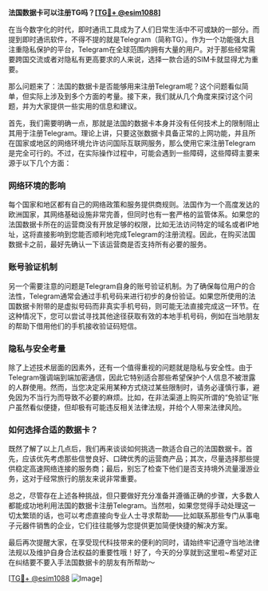 **法国数据卡可以注册TG吗？[[TG💪+ @esim1088](https://t.me/s/esim1088)]**

在当今数字化的时代，即时通讯工具成为了人们日常生活中不可或缺的一部分。而提到即时通讯软件，不得不提的就是Telegram（简称TG）。作为一个功能强大且注重隐私保护的平台，Telegram在全球范围内拥有大量的用户。对于那些经常需要跨国交流或者对隐私有更高要求的人来说，选择一款合适的SIM卡就显得尤为重要。

那么问题来了：法国的数据卡是否能够用来注册Telegram呢？这个问题看似简单，但实际上涉及到多个方面的考量。接下来，我们就从几个角度来探讨这个问题，并为大家提供一些实用的信息和建议。

首先，我们需要明确一点，那就是法国的数据卡本身并没有任何技术上的限制阻止其用于注册Telegram。理论上讲，只要这张数据卡具备正常的上网功能，并且所在国家或地区的网络环境允许访问国际互联网服务，那么使用它来注册Telegram是完全可行的。不过，在实际操作过程中，可能会遇到一些障碍，这些障碍主要来源于以下几个方面：

### 网络环境的影响

每个国家和地区都有自己的网络政策和服务提供商规则。法国作为一个高度发达的欧洲国家，其网络基础设施非常完善，但同时也有一套严格的监管体系。如果您的法国数据卡所在的运营商没有开放足够的权限，比如无法访问特定的域名或者IP地址，这将直接影响到您能否顺利地完成Telegram的注册流程。因此，在购买法国数据卡之前，最好先确认一下该运营商是否支持所有必要的服务。

### 账号验证机制

另一个需要注意的问题是Telegram自身的账号验证机制。为了确保每位用户的合法性，Telegram通常会通过手机号码来进行初步的身份验证。如果您所使用的法国数据卡附带的是虚拟号码而非真实手机号码，则可能无法直接完成这一环节。在这种情况下，您可以尝试寻找其他途径获取有效的本地手机号码，例如在当地朋友的帮助下借用他们的手机接收验证码短信。

### 隐私与安全考量

除了上述技术层面的因素外，还有一个值得重视的问题就是隐私与安全性。由于Telegram强调端到端加密通信，因此它特别适合那些希望保护个人信息不被泄露的人群使用。然而，当您决定采用某种方式绕过某些限制时，请务必谨慎行事，避免因为不当行为而导致不必要的麻烦。比如，在非法渠道上购买所谓的“免验证”账户虽然看似便捷，但却极有可能违反相关法律法规，并给个人带来法律风险。

### 如何选择合适的数据卡？

既然了解了以上几点后，我们再来谈谈如何挑选一款适合自己的法国数据卡。首先，应该优先考虑那些信誉良好、口碑优秀的运营商产品；其次，尽量选择那些提供稳定高速网络连接的服务商；最后，别忘了检查下他们是否支持境外流量漫游业务，这对于经常旅行的朋友来说非常重要。

总之，尽管存在上述各种挑战，但只要做好充分准备并遵循正确的步骤，大多数人都能成功地利用法国的数据卡注册Telegram。当然啦，如果您觉得手动处理这一切太繁琐的话，也可以考虑直接向专业人士寻求帮助——比如联系那些专门从事电子元器件销售的企业，它们往往能够为您提供更加简便快捷的解决方案。

最后再次提醒大家，在享受现代科技带来的便利的同时，请始终牢记遵守当地法律法规以及维护自身合法权益的重要性哦！好了，今天的分享就到这里啦~希望对正在纠结要不要入手法国数据卡的朋友有所帮助～

[[TG💪+ @esim1088](https://t.me/s/esim1088) ![Image](https://i.postimg.cc/4NQfJmqS/Snipaste-2025-05-13-00-14-12.png)]